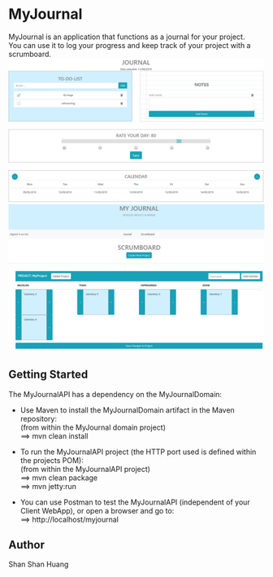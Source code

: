 # MyJournal
MyJournal is an application that functions as a journal for your project.  
You can use it to log your progress and keep track of your project with a scrumboard.
![JournalDay](/MyJournalAPI/src/main/resources/JournalDay.png)
![Scrumboard](/MyJournalAPI/src/main/resources/Scrumboard.png)

## Getting Started
The MyJournalAPI has a dependency on the MyJournalDomain:

- Use Maven to install the MyJournalDomain artifact in the Maven repository:  
		(from within the MyJournal domain project)  
		==> mvn clean install  

- To run the MyJournalAPI project (the HTTP port used is defined within the projects POM):  
		(from within the MyJournalAPI project)  
		==> mvn clean package  
		==> mvn jetty:run  

- You can use Postman to test the MyJournalAPI (independent of your Client WebApp), or open a browser and go to:  
		==> http://localhost/myjournal  

## Author
Shan Shan Huang
